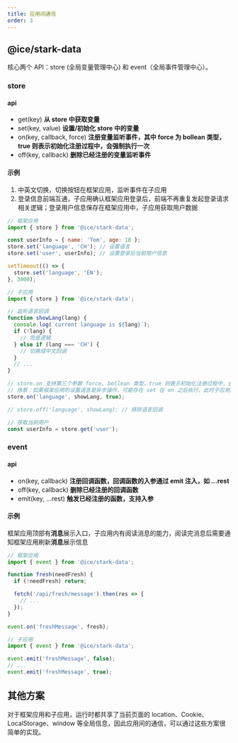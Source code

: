 ```yaml
---
title: 应用间通信
order: 3
---
```


## @ice/stark-data

核心两个 API：store (全局变量管理中心) 和 event（全局事件管理中心）。

### store

#### api

- get(key) **从 store 中获取变量**
- set(key, value) **设置/初始化 store 中的变量**
- on(key, callback, force) **注册变量监听事件，其中 force 为 bollean 类型，true 则表示初始化注册过程中，会强制执行一次**
- off(key, callback) **删除已经注册的变量监听事件**

#### 示例

1. 中英文切换，切换按钮在框架应用，监听事件在子应用
2. 登录信息前端互通，子应用确认框架应用登录后，前端不再重复发起登录请求相关逻辑；登录用户信息保存在框架应用中，子应用获取用户数据

```js
// 框架应用
import { store } from '@ice/stark-data';

const userInfo = { name: 'Tom', age: 18 };
store.set('language', 'CH'); // 设置语言
store.set('user', userInfo); // 设置登录后当前用户信息

setTimeout(() => {
  store.set('language', 'EN');
}, 3000);

// 子应用
import { store } from '@ice/stark-data';

// 监听语言回调
function showLang(lang) {
  console.log(`current language is ${lang}`);
  if (!lang) {
    // 兜底逻辑
  } else if (lang === 'CH') {
    // 切换成中文回调
  }
  // ...
}

// store.on 支持第三个参数 force, bollean 类型，true 则表示初始化注册过程中，会强制执行一次
// 场景：如果框架应用的设置语言是异步操作，可能存在 set 在 on 之后执行，此时子应用内部可以做兜底逻辑
store.on('language', showLang, true);

// store.off('language', showLang); // 移除语言回调

// 获取当前用户
const userInfo = store.get('user');
```

### event

#### api

- on(key, callback) **注册回调函数，回调函数的入参通过 emit 注入，如 ...rest**
- off(key, callback) **删除已经注册的回调函数**
- emit(key, ...rest) **触发已经注册的函数，支持入参**

#### 示例

框架应用顶部有**消息**展示入口，子应用内有阅读消息的能力，阅读完消息后需要通知框架应用刷新**消息**展示信息

```js
// 框架应用
import { event } from '@ice/stark-data';

function fresh(needFresh) {
  if (!needFresh) return;

  fetch('/api/fresh/message').then(res => {
    // ...
  });
}

event.on('freshMessage', fresh);

// 子应用
import { event } from '@ice/stark-data';

event.emit('freshMessage', false);
// ...
event.emit('freshMessage', true);
```

## 其他方案

对于框架应用和子应用，运行时都共享了当前页面的 location、Cookie、LocalStorage、window 等全局信息，因此应用间的通信，可以通过这些方案很简单的实现。